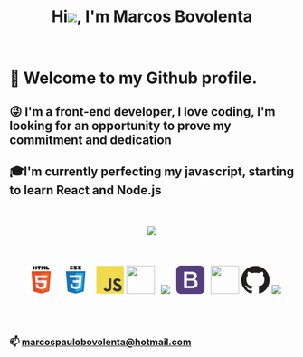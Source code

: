 
<h1 align="center">Hi<img src="https://raw.githubusercontent.com/kaueMarques/kaueMarques/master/hi.gif" height="30px">, I'm Marcos Bovolenta</h1>

<div align="center"> 

<br>

</div>

# 👋 Welcome to my Github profile.

##  :stuck_out_tongue_winking_eye: I'm a front-end developer, I love coding, I'm looking for an opportunity to prove my commitment and dedication

## :mortar_board:I'm currently perfecting my javascript, starting to learn React and Node.js

<br>
<br>

<div align="center">
 <code><img height="180em" src="https://github-readme-stats.vercel.app/api?username=usertest2223&show_icons=true&theme=merko&include_all_commits=true&count_private=true"/></code>
</div>


<br>

<div style="display: inline_block"><br>
  
  <div style="display: inline_block" align ="center"><br>
  <code width = 20px> <img height="50" src="https://raw.githubusercontent.com/devicons/devicon/master/icons/html5/html5-original-wordmark.svg"></code>
  <code> <img height="50" src="https://raw.githubusercontent.com/devicons/devicon/master/icons/css3/css3-original-wordmark.svg"></code>
  <code> <img height="50" src="https://raw.githubusercontent.com/devicons/devicon/master/icons/javascript/javascript-original.svg"></code>
  <code><img src="https://cdn.jsdelivr.net/gh/devicons/devicon/icons/react/react-original.svg" width="50" height="50"/></code>
  <code> <img height="50" src="https://cdn.jsdelivr.net/gh/devicons/devicon/icons/nodejs/nodejs-original.svg" /> </code>
  <code><img height="50"  src="https://raw.githubusercontent.com/github/explore/80688e429a7d4ef2fca1e82350fe8e3517d3494d/topics/bootstrap/bootstrap.png"></code>
  <code> <img src="https://cdn.jsdelivr.net/gh/devicons/devicon/icons/git/git-original.svg" width="50" height="50"/></code>
  <code><img height="50"  src="https://raw.githubusercontent.com/github/explore/80688e429a7d4ef2fca1e82350fe8e3517d3494d/topics/github-api/github-api.png"></code>
  <code><img height="50" src="https://images-wixmp-ed30a86b8c4ca887773594c2.wixmp.com/f/217d5ea0-623d-40b1-9b31-027b904a5f15/ddjrgww-846ce429-3b0d-4ad8-bf6d-ac52dfe48201.png?token=eyJ0eXAiOiJKV1QiLCJhbGciOiJIUzI1NiJ9.eyJzdWIiOiJ1cm46YXBwOjdlMGQxODg5ODIyNjQzNzNhNWYwZDQxNWVhMGQyNmUwIiwiaXNzIjoidXJuOmFwcDo3ZTBkMTg4OTgyMjY0MzczYTVmMGQ0MTVlYTBkMjZlMCIsIm9iaiI6W1t7InBhdGgiOiJcL2ZcLzIxN2Q1ZWEwLTYyM2QtNDBiMS05YjMxLTAyN2I5MDRhNWYxNVwvZGRqcmd3dy04NDZjZTQyOS0zYjBkLTRhZDgtYmY2ZC1hYzUyZGZlNDgyMDEucG5nIn1dXSwiYXVkIjpbInVybjpzZXJ2aWNlOmZpbGUuZG93bmxvYWQiXX0.G0SE64OMLNEGI8vXb21JRl13RMfER1VP8Kh2Ig3oJaQ"></code>
</div>

<br><br>

### 📫 marcospaulobovolenta@hotmail.com

<!---
usertest2223/usertest2223 is a ✨ special ✨ repository because its `README.md` (this file) appears on your GitHub profile.
You can click the Preview link to take a look at your changes.
--->

